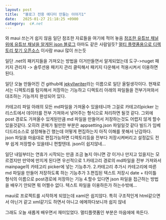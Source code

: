 ```yaml
---
layout: post
title:  "블로그 전용 에디터 만들는 이야기1"
date:   2025-01-27 21:18:25 +0900
category:  c#.net
---
```

와 maui 쓰는거 쉽지 않음
일단 참조한 자료들을 여기에 적어 놓음
[참조한 유튜브 채널](https://www.youtube.com/@yogingang)
[위에 유튜브 채널을 알게된 json 블로그](https://yogingang.tistory.com/344) 아마도 같은 사람일듯?
[멀티 플랫폼용으로 디렉토리 찾기 오픈소스](https://blog.verslu.is/maui/folder-picker-with-dotnet-maui/) 이사람 maui 많이 쓰는듯

일단 .net의 패키지들을 가져오는 방법을 이거만들면서 알게되었는데 도구->nuget 패키지 관리자 -> 솔루션용 패키지 관리 클릭해서 
패키지 다운해서 적용시켜서 이용하면 된다.

일단 오늘 만들어진 건 github에 [jekyllwriter]()라는 이름으로 일단 올릴생각이다. 현재로서는 디렉토리를 탐지해서 저장하는 기능하고 
디렉토리 아래의 파일들을 전부가져와서 대조하는 기능까지 완성되어 있다.

카테고리 파일 아래의 모든 md파일을 가져올수 있을테니까 그걸로 카테고리picker 는 리스트에서 데이터를 전부 가져와서 넣어주는 형식으로 처리하면 될것 같다.
그외에 post 경로도 가져올수 있게된만큼 md 파일을 만들어서 저장하는것도 어렵지 않게 할수있을것같다. 
오히려 쿤제가 될만한 부분은 appsetting.json 파일일것 같다 빌드가 임베디드리소스로 설정해놓긴 했는데 어떻게 편집하는지 아직 이해를 못해서
난감하다. json 파일을 마음대로 편집가능하면 디렉토리등을 전부다 저장시켜버리고 설정값도 전부 쉽게 저장할수 있을테니 편할텐데.
json이 쉽지않네...

일단 내일부터는 연휴가 시작되는 만큼 조금 놀지 아니면 걍 이거나 만지고 있을지는 모르겠지만 만약에 만지게 된다면 우선적으로
1.카테고리 경로의 md파일을 전부 가져와서 mainpage의 카테고리 picker에 넣는 기능추가.
2.카테고리 추가시 카테고리에 따른 md 파일을 만들어 저장하도록 하는 기능추가
3.편집된 텍스트 저장시 date + 타이틀 형식의 이름으로 post경로에 저장하는 기능
4.할수 있다면 json 파일을 접근하는 방법을 배우기 안되면 뭐 어쩔수 없다. 텍스트 파일을 이용하든가 하는수밖에...

maui로 프로젝트를 시작하게 되었는데 xaml은 쉽지않다. 특히 구조적인게 html같으면서 아닌거 같고 xml같기도 하면서
아니고 에메하다보니까 쉽지 않네

그래도 오늘 새롭게 배우면서 재미있었다. 
멀티플랫폼인 부분은 마음에에 쏙든다.

